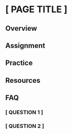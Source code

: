 # [ PAGE TITLE ]

<!-- OPENING NOTE & REMINDER TO THE DEVELOPERS:

    - The most important thing in these curriculum lessons is INFORMATION.
      - Do not worry about prettiness (e.g., formatting) or spelling/punctuation.
        The technical writer will take these and clean them up later.
    - Some tasks may not need to use all the sections listed below, and that is ok.
-->

<!-- INTRODUCTION

    Use this section to _introduce_ the topic/task.
    What this looks like may differ depending on the task.

    - Keep in mind that the next section is the "Overview," which will describe what you are doing,
      and why.
      So, this should set up the reader for what they'll read in the "Overview," and provide them
      with any necessary context.
    - For example, you could provide links to any resources necessary/beneficial to getting started.
    - Don't use an "Introduction" header — just roll into your intro.
-->

## Overview

<!-- Describe what you'll be doing in this task and why (if relevant). -->

## Assignment

<!--
    Explain, using Bodiless terminology, how a developer should accomplish this task.

    - Feel free to reference other documents or examples.
      - If there aren't existing examples showcasing what you want, then provide some.
      - If there isn't documentation discussing a particular topic or detail that is relevant to
        your task, you may need to write it and add it to the appropriate location in documentation.
        - Ultimately, this curriculum should just be an onboarding tool, and all the _actual_
          documentation should live outside of this curriculum and be in its appropriate place. This
          curriculum can then link to any of that relevant documentation.
-->

## Practice

<!--
    Come up with a new task for the reader to perform that is similar in nature to the lesson they
    just completed, allowing them to practice what they've learned.
-->

## Resources

<!--
    Link to any resources you found/used to help you accomplish this task.

    - Link to pages/sections within the Bodiless documentation or the API docs.

    TIP: When searching for resources in the Bodiless documentation, don't rely on the Docsify
         search; instead, use the search in VS Code.
-->

## FAQ

<!--
    If you remember any of the questions you had when completing this task — or can think of any
    questions a new developer may have — document the Questions and Answers here.
-->

### [ QUESTION 1 ]

<!-- Answer to QUESTION 1 -->

### [ QUESTION 2 ]

<!-- Answer to QUESTION 2 -->
